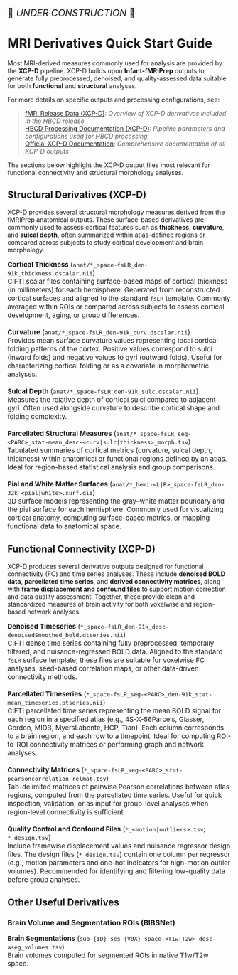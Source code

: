 <p style="font-size: 1.5em;">🚧 <i>UNDER CONSTRUCTION</i> 🚧 </p>

# MRI Derivatives Quick Start Guide

Most MRI-derived measures commonly used for analysis are provided by the **XCP-D** pipeline. XCP-D builds upon **Infant-fMRIPrep** outputs to generate fully preprocessed, denoised, and quality-assessed data suitable for both **functional** and **structural** analyses.

For more details on specific outputs and processing configurations, see:

> <a href="../../mri/fmri/#xcpd" target="_blank"><i style="font-size: 0.9em;" class="fa-solid fa-up-right-from-square"></i> fMRI Release Data (XCP-D)</a>: *Overview of XCP-D derivatives included in the HBCD release*<br>
<a href="https://hbcd-cbrain-processing.readthedocs.io/latest/tools/xcp_d.html"><i style="font-size: 0.9em;" class="fa-solid fa-up-right-from-square"></i> HBCD Processing Documentation (XCP-D)</a>: *Pipeline parameters and configurations used for HBCD processing*<br>
<a href="https://xcp-d.readthedocs.io/en/latest/outputs.html#outputs-of-xcp-d"><i style="font-size: 0.9em;" class="fa-solid fa-up-right-from-square"></i> Official XCP-D Documentation</a>: *Comprehensive documentation of all XCP-D outputs*

The sections below highlight the XCP-D output files most relevant for functional connectivity and structural morphology analyses.

## Structural Derivatives (XCP-D)

XCP-D provides several structural morphology measures derived from the fMRIPrep anatomical outputs. These surface-based derivatives are commonly used to assess cortical features such as **thickness**, **curvature**, and **sulcal depth**, often summarized within atlas-defined regions or compared across subjects to study cortical development and brain morphology.

<p style="font-size: 15px;">
    <strong>Cortical Thickness</strong> (<code>anat/*_space-fsLR_den-91k_thickness.dscalar.nii</code>)<br>
    CIFTI scalar files containing surface-based maps of cortical thickness (in millimeters) for each hemisphere. Generated from reconstructed cortical surfaces and aligned to the standard <code>fsLR</code> template. Commonly averaged within ROIs or compared across subjects to assess cortical development, aging, or group differences.
<br>
<br>
    <strong>Curvature</strong> (<code>anat/*_space-fsLR_den-91k_curv.dscalar.nii</code>)<br>
    Provides mean surface curvature values representing local cortical folding patterns of the cortex. Positive values correspond to sulci (inward folds) and negative values to gyri (outward folds). Useful for characterizing cortical folding or as a covariate in morphometric analyses.
<br>
<br>
    <strong>Sulcal Depth</strong> (<code>anat/*_space-fsLR_den-91k_sulc.dscalar.nii</code>)<br>
    Measures the relative depth of cortical sulci compared to adjacent gyri. Often used alongside curvature to describe cortical shape and folding complexity.
<br>
<br>
    <strong>Parcellated Structural Measures</strong> (<code>anat/*_space-fsLR_seg-&lt;PARC&gt;_stat-mean_desc-&lt;curv|sulc|thickness&gt;_morph.tsv</code>)<br>
    Tabulated summaries of cortical metrics (curvature, sulcal depth, thickness) within anatomical or functional regions defined by an atlas. Ideal for region-based statistical analysis and group comparisons.
<br>
<br>
    <strong>Pial and White Matter Surfaces</strong> (<code>anat/*_hemi-&lt;L|R&gt;_space-fsLR_den-32k_&lt;pial|white&gt;.surf.gii</code>)<br>
    3D surface models representing the gray–white matter boundary and the pial surface for each hemisphere. Commonly used for visualizing cortical anatomy, computing surface-based metrics, or mapping functional data to anatomical space.
</p>

## Functional Connectivity (XCP-D)

XCP-D produces several derivative outputs designed for functional connectivity (FC) and time series analyses. These include **denoised BOLD data**, **parcellated time series**, and **derived connectivity matrices**, along with **frame displacement and confound files** to support motion correction and data quality assessment. Together, these provide clean and standardized measures of brain activity for both voxelwise and region-based network analyses.

<p style="font-size: 15px;">
    <strong>Denoised Timeseries</strong> (<code>*_space-fsLR_den-91k_desc-denoisedSmoothed_bold.dtseries.nii</code>)<br>
    CIFTI dense time series containing fully preprocessed, temporally filtered, and nuisance-regressed BOLD data. Aligned to the standard <code>fsLR</code> surface template, these files are suitable for voxelwise FC analyses, seed-based correlation maps, or other data-driven connectivity methods.
<br>
<br>
    <strong>Parcellated Timeseries</strong> (<code>*_space-fsLR_seg-&lt;PARC&gt;_den-91k_stat-mean_timeseries.ptseries.nii</code>)<br>
    CIFTI parcellated time series representing the mean BOLD signal for each region in a specified atlas (e.g., 4S-X-56Parcels, Glasser, Gordon, MIDB, MyersLabonte, HCP, Tian). Each column corresponds to a brain region, and each row to a timepoint. Ideal for computing ROI-to-ROI connectivity matrices or performing graph and network analyses.
<br>
<br>
    <strong>Connectivity Matrices</strong> (<code>*_space-fsLR_seg-&lt;PARC&gt;_stat-pearsoncorrelation_relmat.tsv</code>)<br>
    Tab-delimited matrices of pairwise Pearson correlations between atlas regions, computed from the parcellated time series. Useful for quick inspection, validation, or as input for group-level analyses when region-level connectivity is sufficient.
<br>
<br>
    <strong>Quality Control and Confound Files</strong> (<code>*_&lt;motion|outliers&gt;.tsv</code>; <code>*_design.tsv</code>)<br>
    Include framewise displacement values and nuisance regressor design files. The design files (<code>*_design.tsv</code>) contain one column per regressor (e.g., motion parameters and one-hot indicators for high-motion outlier volumes). Recommended for identifying and filtering low-quality data before group analyses.
</p>

## Other Useful Derivatives

### Brain Volume and Segmentation ROIs (BIBSNet)

<p style="font-size: 15px;">
    <strong>Brain Segmentations</strong> (<code>sub-<span class="label">{ID}</span>_ses-<span class="label">{V0X}</span>_space-<span class="placeholder">&lt;T1w|T2w&gt;</span>_desc-aseg_volumes.tsv</code>)<br>
    Brain volumes computed for segmented ROIs in native T1w/T2w space.
</p>

<br>